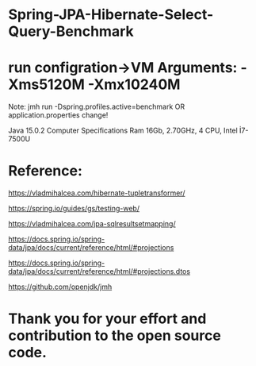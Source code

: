 # Spring-JPA-Hibernate-Select-Query-Benchmark

# run configration->VM Arguments: -Xms5120M -Xmx10240M

Note: jmh run -Dspring.profiles.active=benchmark OR application.properties change!

Java 15.0.2
Computer Specifications Ram 16Gb, 2.70GHz, 4 CPU, Intel İ7-7500U

# Reference:
 
https://vladmihalcea.com/hibernate-tupletransformer/

https://spring.io/guides/gs/testing-web/

https://vladmihalcea.com/jpa-sqlresultsetmapping/

https://docs.spring.io/spring-data/jpa/docs/current/reference/html/#projections

https://docs.spring.io/spring-data/jpa/docs/current/reference/html/#projections.dtos

https://github.com/openjdk/jmh

# Thank you for your effort and contribution to the open source code.
